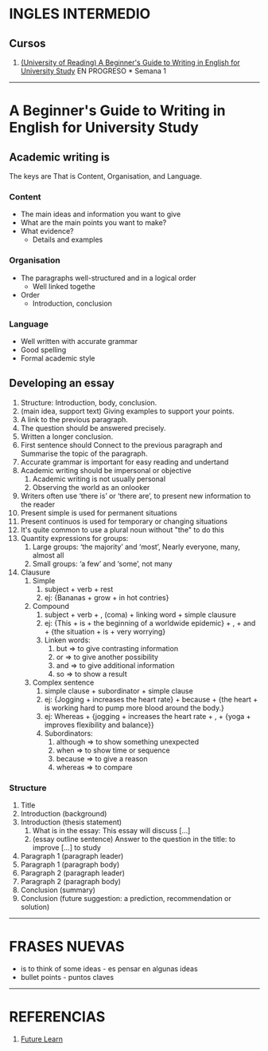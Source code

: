 # INGLES INTERMEDIO

## Cursos

1. [(University of Reading) A Beginner's Guide to Writing in English for University Study](https://www.futurelearn.com/courses/english*for*study) EN PROGRESO * Semana 1

***
# A Beginner's Guide to Writing in English for University Study

## Academic writing is

The keys are That is Content, Organisation, and Language.

### Content

* The main ideas and information you want to give
* What are the main points you want to make?
* What evidence?
  * Details and examples

### Organisation

* The paragraphs well-structured and in a logical order
  * Well linked togethe
* Order
  * Introduction, conclusion

### Language

* Well written with accurate grammar
* Good spelling
* Formal academic style

## Developing an essay

1. Structure: Introduction, body, conclusion.
2. (main idea, support text) Giving examples to support your points.
3. A link to the previous paragraph.
4. The question should be answered precisely.
5. Written a longer conclusion.
6. First sentence should Connect to the previous paragraph and Summarise the topic of the paragraph.
7. Accurate grammar is important for easy reading and undertand
8. Academic writing should be impersonal or objective
   1. Academic writing is not usually personal
   2. Observing the world as an onlooker
9. Writers often use ‘there is’ or ‘there are’, to present new information to the reader
10. Present simple is used for permanent situations
11. Present continuos is used for temporary or changing situations
12. It's quite common to use a plural noun without "the" to do this
13. Quantity expressions for groups:
    1. Large groups: ‘the majority’ and ‘most’, Nearly everyone, many, almost all
    2. Small groups: ‘a few’ and ‘some’, not many
14. Clausure
    1. Simple
       1. subject + verb + rest
       2. ej: {Bananas + grow + in hot contries}
    2. Compound
       1. subject + verb + , (coma) + linking word + simple clausure
       2. ej: {This + is + the beginning of a worldwide epidemic} + , + and + {the situation + is + very worrying}
       3. Linken words:
           1. but	=> to give contrasting information
           2. or => to give another possibility
           3. and	=> to give additional information
           4. so	=> to show a result
    3. Complex sentence
        1. simple clause + subordinator + simple clause
        2. ej: {Jogging + increases the heart rate} + because + {the heart + is working hard to pump more blood around the body.}
        3. ej: Whereas + {jogging + increases the heart rate + , + {yoga + improves flexibility and balance}}
        4. Subordinators:
           1. although =>	to show something unexpected
           2. when =>	to show time or sequence
           3. because =>	to give a reason
           4. whereas =>	to compare

### Structure

1. Title
2. Introduction (background)
3. Introduction (thesis statement)
   1. What is in the essay: This essay will discuss […]
   2. (essay outline sentence) Answer to the question in the title: to improve […] to study
4. Paragraph 1 (paragraph leader)
5. Paragraph 1 (paragraph body)
6. Paragraph 2 (paragraph leader)
7. Paragraph 2 (paragraph body)
8. Conclusion (summary)
9. Conclusion (future suggestion: a prediction, recommendation or solution)



***

# FRASES NUEVAS

* is to think of some ideas - es pensar en algunas ideas
* bullet points - puntos claves


***
# REFERENCIAS

1. [Future Learn](https://www.futurelearn.com/)


